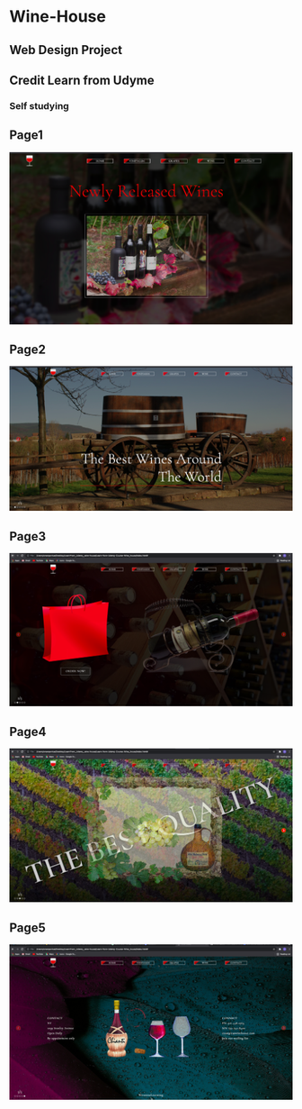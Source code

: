 # Wine-House
## Web Design Project
## Credit Learn from Udyme
### Self studying

<!-- Show result -->
## Page1
<img src="./images/page1.png" alt="page1">

## Page2
<img src="./images/page2.png" alt="page2">

## Page3
<img src="./images/page3.png" alt="page3">

## Page4
<img src="./images/page4.png" alt="page4">

## Page5
<img src="./images/page5.png" alt="page5">